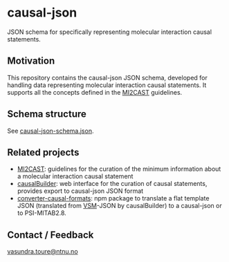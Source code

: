 # causal-json

JSON schema for specifically representing molecular interaction causal statements. 

## Motivation

This repository contains the causal-json JSON schema, developed for handling data representing molecular interaction causal statements. It supports all the concepts defined in the [MI2CAST](https://github.com/MI2CAST/MI2CAST) guidelines.

## Schema structure

See [causal-json-schema.json](https://github.com/vtoure/causal-json/blob/master/schema/causal-json-schema.json).
 
## Related projects
* [MI2CAST](https://github.com/MI2CAST/MI2CAST): guidelines for the curation of the minimum information about a molecular interaction causal statement
* [causalBuilder](https://mi2cast.github.io/causalBuilder): web interface for the curation of causal statements, provides export to causal-json JSON format
* [converter-causal-formats](https://github.com/vtoure/converter-causal-formats): npm package to translate a flat template JSON (translated from [VSM](https://github.com/vsmjs/vsm-box)-JSON by causalBuilder) to a causal-json or to PSI-MITAB2.8.
 
## Contact / Feedback

[vasundra.toure@ntnu.no](mailto:vasundra.toure@ntnu.no)
